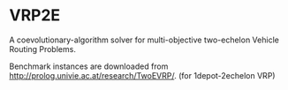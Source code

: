 # VRP2E
A coevolutionary-algorithm solver for multi-objective two-echelon Vehicle Routing Problems.

Benchmark instances are downloaded from http://prolog.univie.ac.at/research/TwoEVRP/. (for 1depot-2echelon VRP)
